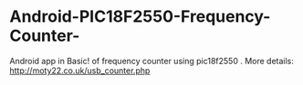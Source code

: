 # Android-PIC18F2550-Frequency-Counter-
Android app in Basic! of frequency counter using pic18f2550 .
More details: http://moty22.co.uk/usb_counter.php
